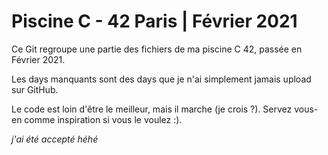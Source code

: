 # Piscine C - 42 Paris | Février 2021

Ce Git regroupe une partie des fichiers de ma piscine C 42, passée en Février 2021.

Les days manquants sont des days que je n'ai simplement jamais upload sur GitHub.

Le code est loin d'être le meilleur, mais il marche (je crois ?). Servez vous-en comme inspiration si vous le voulez :).

*j'ai été accepté héhé*
